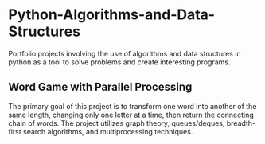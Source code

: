 # Python-Algorithms-and-Data-Structures
Portfolio projects involving the use of algorithms and data structures in python as a tool to solve problems and create interesting programs. 

## Word Game with Parallel Processing
The primary goal of this project is to transform one word into another of the same length, changing only one letter at a time, then return the connecting chain of words. The project utilizes graph theory, queues/deques, breadth-first search algorithms, and multiprocessing techniques.
